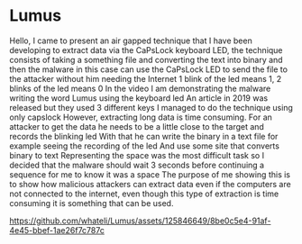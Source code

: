 # Lumus


Hello, I came to present an air gapped technique that I have been developing to extract data via the CaPsLock keyboard LED, the technique consists of taking a something file and converting the text into binary and then the malware in this case can use the CaPsLock LED to send the file to the attacker without him needing the Internet 1 blink of the led means 1, 2 blinks of the led means 0
In the video I am demonstrating the malware writing the word Lumus using the keyboard led
An article in 2019 was released but they used 3 different keys
I managed to do the technique using only capslock
However, extracting long data is time consuming.
For an attacker to get the data he needs to be a little close to the target and records the blinking led
With that he can write the binary in a text file for example seeing the recording of the led
And use some site that converts binary to text
Representing the space was the most difficult task so I decided that the malware should wait 3 seconds before continuing a sequence for me to know it was a space
The purpose of me showing this is to show how malicious attackers can extract data even if the computers are not connected to the internet, even though this type of extraction is time consuming it is something that can be used.




https://github.com/whateli/Lumus/assets/125846649/8be0c5e4-91af-4e45-bbef-1ae26f7c787c

